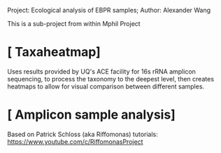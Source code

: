 
Project: Ecological analysis of EBPR samples; 
Author: Alexander Wang

This is a sub-project from within Mphil Project

# [ Taxaheatmap]
Uses results provided by UQ's ACE facility for 16s rRNA amplicon sequencing, to process the taxonomy to the deepest level, then creates heatmaps to allow for visual comparison between different samples. 

# [ Amplicon sample analysis]
Based on Patrick Schloss (aka Riffomonas) tutorials: https://www.youtube.com/c/RiffomonasProject
